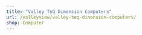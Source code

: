 ```yaml
---
title: "Valley TeQ Dimension Computers"
url: /valleyview/valley-teq-dimension-computers/
shop: Computer
---
```

